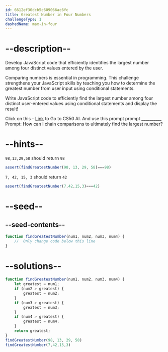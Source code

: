 ```yaml
---
id: 6612ef30dcb5c609066ac6fc
title: Greatest Number in Four Numbers
challengeType: 1
dashedName: max-in-four
---
```


# --description--

Develop JavaScript code that efficiently identifies the largest number among four distinct values entered by the user.

Comparing numbers is essential in programming. This challenge strengthens your JavaScript skills by teaching you how to determine the greatest number from user input using conditional statements.

Write JavaScript code to efficiently find the largest number among four distinct user-entered values using conditional statements and display the result!

Click on this - <a href = "https://cs50.ai/chat">Link</a> to Go to CS50 AI.
And use this prompt prompt __________
Prompt: How can I chain comparisons to ultimately find the largest number?


# --hints--

`98,13,29,58` should return `98`

```js
assert(findGreatestNumber(98, 13, 29, 58)===98)

```

`7, 42, 15, 3` should return `42`

```js
assert(findGreatestNumber(7,42,15,3)===42)

```

# --seed--

## --seed-contents--

```js
function findGreatestNumber(num1, num2, num3, num4) {
    //  Only change code below this line
}

```

# --solutions--

```js
function findGreatestNumber(num1, num2, num3, num4) {
    let greatest = num1;
    if (num2 > greatest) {
        greatest = num2;
    }
    if (num3 > greatest) {
        greatest = num3;
    }
    if (num4 > greatest) {
        greatest = num4;
    }
    return greatest;
}
findGreatestNumber(98, 13, 29, 58)
findGreatestNumber(7,42,15,3)
```
